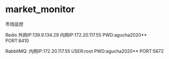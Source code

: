 # market_monitor
市场监控


Redis
外网IP:139.9.134.29
内网IP:172.20.117.55
PWD:agucha2020**
PORT:8410

RabbitMQ:
内网IP:172.20.117.55
USER:root
PWD:agucha2020**
PORT:5672